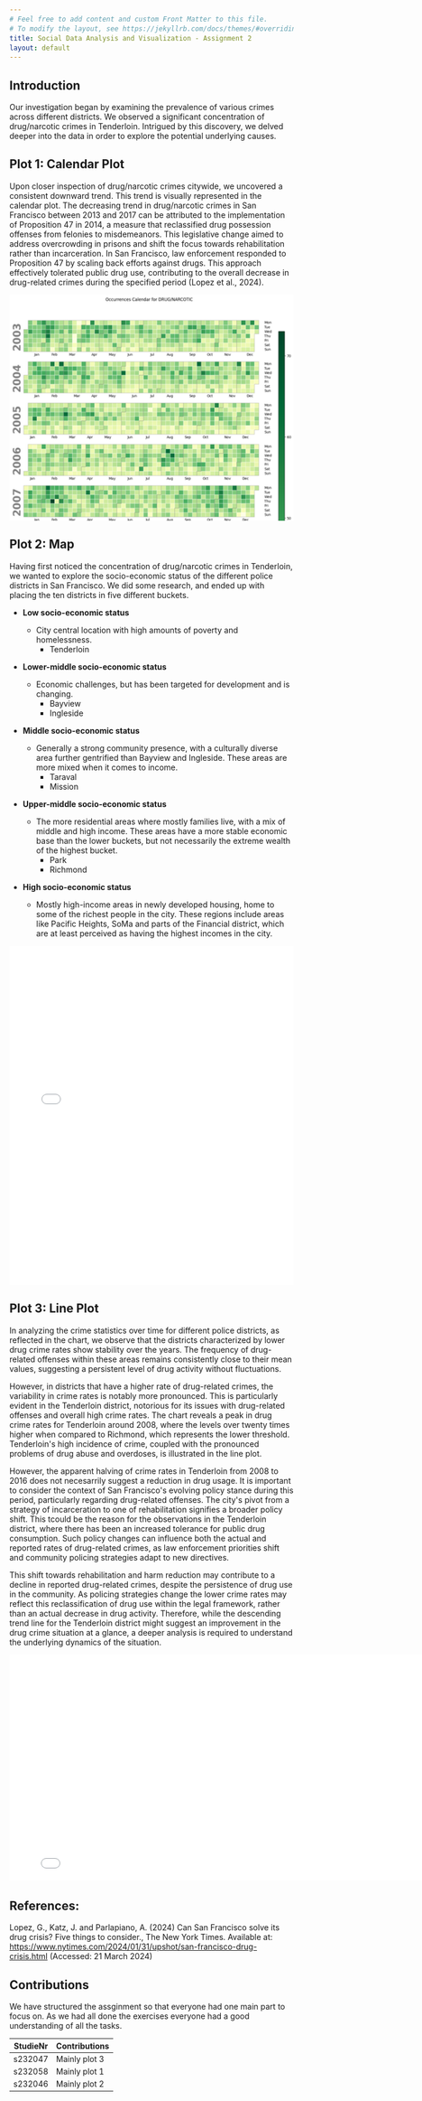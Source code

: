 ```yaml
---
# Feel free to add content and custom Front Matter to this file.
# To modify the layout, see https://jekyllrb.com/docs/themes/#overriding-theme-defaults
title: Social Data Analysis and Visualization - Assignment 2
layout: default
---
```




## Introduction

Our investigation began by examining the prevalence of various crimes across different districts. We observed a significant concentration of drug/narcotic crimes in Tenderloin. Intrigued by this discovery, we delved deeper into the data in order to explore the potential underlying causes.

## Plot 1: Calendar Plot
Upon closer inspection of drug/narcotic crimes citywide, we uncovered a consistent downward trend. This trend is visually represented in the calendar plot.
The decreasing trend in drug/narcotic crimes in San Francisco between 2013 and 2017 can be attributed to the implementation of Proposition 47 in 2014, a measure that reclassified drug possession offenses from felonies to misdemeanors. This legislative change aimed to address overcrowding in prisons and shift the focus towards rehabilitation rather than incarceration. In San Francisco, law enforcement responded to Proposition 47 by scaling back efforts against drugs. This approach effectively tolerated public drug use, contributing to the overall decrease in drug-related crimes during the specified period (Lopez et al., 2024).

<div style="width: 100%; height: 400px; overflow-y: auto;">
  <img src="/assets/calendar_plot.png" alt="Large Image" style="width: 100%;">
</div>

## Plot 2: Map
Having first noticed the concentration of drug/narcotic crimes in Tenderloin, we wanted to explore the socio-economic status of the different police districts in San Francisco. We did some research, and ended up with placing the ten districts in five different buckets.

- **Low socio-economic status**
  - City central location with high amounts of poverty and homelessness.
    - Tenderloin

- **Lower-middle socio-economic status**
  - Economic challenges, but has been targeted for development and is changing.
    - Bayview
    - Ingleside

- **Middle socio-economic status**
  - Generally a strong community presence, with a culturally diverse area further gentrified than Bayview and Ingleside. These areas are more mixed when it comes to income.
    - Taraval
    - Mission

- **Upper-middle socio-economic status**
  - The more residential areas where mostly families live, with a mix of middle and high income. These areas have a more stable economic base than the lower buckets, but not necessarily the extreme wealth of the highest bucket.
    - Park
    - Richmond

- **High socio-economic status**
  - Mostly high-income areas in newly developed housing, home to some of the richest people in the city. These regions include areas like Pacific Heights, SoMa and parts of the Financial district, which are at least perceived as having the highest incomes in the city.



<div style="display: flex; justify-content: center;">
  <iframe src="/assets/Map_Bokeh.html" frameborder="0" width="600" height="600"></iframe>
</div>

## Plot 3: Line Plot

In analyzing the crime statistics over time for different police districts, as reflected in the chart, we observe that the districts characterized by lower drug crime rates show stability over the years. The frequency of drug-related offenses within these areas remains consistently close to their mean values, suggesting a persistent level of drug activity without fluctuations.

However, in districts that have a higher rate of drug-related crimes, the variability in crime rates is notably more pronounced. This is particularly evident in the Tenderloin district, notorious for its issues with drug-related offenses and overall high crime rates. The chart reveals a peak in drug crime rates for Tenderloin around 2008, where the levels over twenty times higher when compared to Richmond, which represents the lower threshold. Tenderloin's high incidence of crime, coupled with the pronounced problems of drug abuse and overdoses, is illustrated in the line plot.

However, the apparent halving of crime rates in Tenderloin from 2008 to 2016 does not necesarrily suggest a reduction in drug usage. It is important to consider the context of San Francisco's evolving policy stance during this period, particularly regarding drug-related offenses. The city's pivot from a strategy of incarceration to one of rehabilitation signifies a broader policy shift. This tcould be the reason for the observations in the Tenderloin district, where there has been an increased tolerance for public drug consumption. Such policy changes can influence both the actual and reported rates of drug-related crimes, as law enforcement priorities shift and community policing strategies adapt to new directives.

This shift towards rehabilitation and harm reduction may contribute to a decline in reported drug-related crimes, despite the persistence of drug use in the community. As policing strategies change  the lower crime rates may reflect this reclassification of drug use within the legal framework, rather than an actual decrease in drug activity. Therefore, while the descending trend line for the Tenderloin district might suggest an improvement in the drug crime situation at a glance, a deeper analysis is required to understand the underlying dynamics of the situation.


<iframe src="/assets/Line_Bokeh.html" frameborder="0" width="800" height="400"></iframe>




## References:
Lopez, G., Katz, J. and Parlapiano, A. (2024) Can San Francisco solve its drug crisis? Five things to consider., The New York Times. Available at: https://www.nytimes.com/2024/01/31/upshot/san-francisco-drug-crisis.html (Accessed: 21 March 2024)


## Contributions
We have structured the assginment so that everyone had one main part to focus on. As we had all done the exercises everyone had a good understanding of all the tasks.

|StudieNr |Contributions|
|-----|--------|
|s232047|Mainly plot 3        |
|s232058|Mainly plot 1        |
|s232046|Mainly plot 2        |